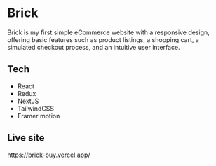 # Brick

Brick is my first simple eCommerce website with a responsive design, offering basic features such as product listings, a shopping cart, a simulated checkout process, and an intuitive user interface.

## Tech

- React
- Redux
- NextJS
- TailwindCSS
- Framer motion

## Live site

https://brick-buy.vercel.app/
